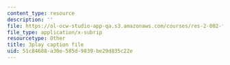 ```yaml
---
content_type: resource
description: ''
file: https://ol-ocw-studio-app-qa.s3.amazonaws.com/courses/res-2-002-finite-element-procedures-for-solids-and-structures-spring-2010/51c84688a30e585d9839be29d835c22e_Krb1fF2Ycgo.vtt
file_type: application/x-subrip
resourcetype: Other
title: 3play caption file
uid: 51c84688-a30e-585d-9839-be29d835c22e
---
```

